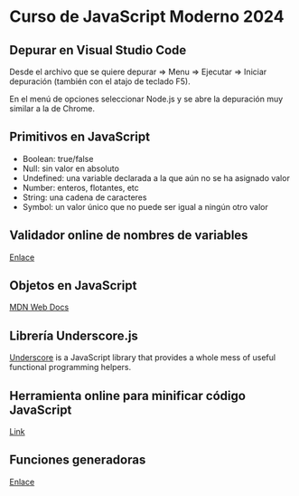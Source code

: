 # Curso de JavaScript Moderno 2024

## Depurar en Visual Studio Code

Desde el archivo que se quiere depurar => Menu => Ejecutar => Iniciar depuración (también con el atajo de teclado F5).

En el menú de opciones seleccionar Node.js y se abre la depuración muy similar a la de Chrome.

## Primitivos en JavaScript

- Boolean: true/false
- Null: sin valor en absoluto
- Undefined: una variable declarada a la que aún no se ha asignado valor
- Number: enteros, flotantes, etc
- String: una cadena de caracteres
- Symbol: un valor único que no puede ser igual a ningún otro valor

## Validador online de nombres de variables

[Enlace](https://mothereff.in/js-variables)

## Objetos en JavaScript

[MDN Web Docs](https://developer.mozilla.org/en-US/docs/Web/JavaScript/Reference/Global_Objects/Object)

## Librería Underscore.js

[Underscore](https://underscorejs.org/) is a JavaScript library that provides a whole mess of useful functional programming helpers.

## Herramienta online para minificar código JavaScript

[Link](https://www.toptal.com/developers/javascript-minifier)

## Funciones generadoras

[Enlace](https://developer.mozilla.org/en-US/docs/Web/JavaScript/Reference/Statements/function*)





